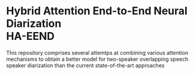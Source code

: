 # Hybrid Attention End-to-End Neural Diarization <br>HA-EEND

This repository comprises several attemtps at combining various attention mechanisms to obtain a better model for two-speaker overlapping speech speaker diarization than the current state-of-the-art approaches
